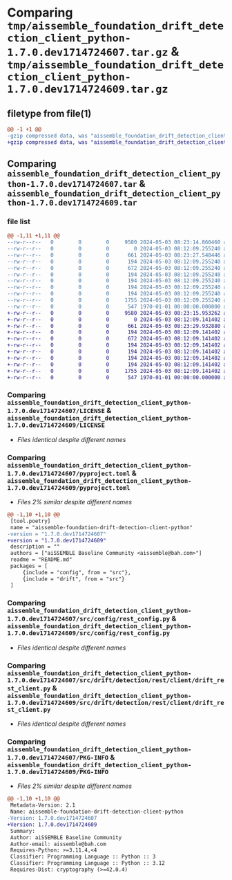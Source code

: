 # Comparing `tmp/aissemble_foundation_drift_detection_client_python-1.7.0.dev1714724607.tar.gz` & `tmp/aissemble_foundation_drift_detection_client_python-1.7.0.dev1714724609.tar.gz`

## filetype from file(1)

```diff
@@ -1 +1 @@
-gzip compressed data, was "aissemble_foundation_drift_detection_client_python-1.7.0.dev1714724607.tar", max compression
+gzip compressed data, was "aissemble_foundation_drift_detection_client_python-1.7.0.dev1714724609.tar", max compression
```

## Comparing `aissemble_foundation_drift_detection_client_python-1.7.0.dev1714724607.tar` & `aissemble_foundation_drift_detection_client_python-1.7.0.dev1714724609.tar`

### file list

```diff
@@ -1,11 +1,11 @@
--rw-r--r--   0        0        0     9580 2024-05-03 08:23:14.860460 aissemble_foundation_drift_detection_client_python-1.7.0.dev1714724607/LICENSE
--rw-r--r--   0        0        0        0 2024-05-03 08:12:09.255240 aissemble_foundation_drift_detection_client_python-1.7.0.dev1714724607/README.md
--rw-r--r--   0        0        0      661 2024-05-03 08:23:27.548446 aissemble_foundation_drift_detection_client_python-1.7.0.dev1714724607/pyproject.toml
--rw-r--r--   0        0        0      194 2024-05-03 08:12:09.255240 aissemble_foundation_drift_detection_client_python-1.7.0.dev1714724607/src/config/__init__.py
--rw-r--r--   0        0        0      672 2024-05-03 08:12:09.255240 aissemble_foundation_drift_detection_client_python-1.7.0.dev1714724607/src/config/rest_config.py
--rw-r--r--   0        0        0      194 2024-05-03 08:12:09.255240 aissemble_foundation_drift_detection_client_python-1.7.0.dev1714724607/src/drift/__init__.py
--rw-r--r--   0        0        0      194 2024-05-03 08:12:09.255240 aissemble_foundation_drift_detection_client_python-1.7.0.dev1714724607/src/drift/detection/__init__.py
--rw-r--r--   0        0        0      194 2024-05-03 08:12:09.255240 aissemble_foundation_drift_detection_client_python-1.7.0.dev1714724607/src/drift/detection/rest/__init__.py
--rw-r--r--   0        0        0      194 2024-05-03 08:12:09.255240 aissemble_foundation_drift_detection_client_python-1.7.0.dev1714724607/src/drift/detection/rest/client/__init__.py
--rw-r--r--   0        0        0     1755 2024-05-03 08:12:09.255240 aissemble_foundation_drift_detection_client_python-1.7.0.dev1714724607/src/drift/detection/rest/client/drift_rest_client.py
--rw-r--r--   0        0        0      547 1970-01-01 00:00:00.000000 aissemble_foundation_drift_detection_client_python-1.7.0.dev1714724607/PKG-INFO
+-rw-r--r--   0        0        0     9580 2024-05-03 08:23:15.953262 aissemble_foundation_drift_detection_client_python-1.7.0.dev1714724609/LICENSE
+-rw-r--r--   0        0        0        0 2024-05-03 08:12:09.141402 aissemble_foundation_drift_detection_client_python-1.7.0.dev1714724609/README.md
+-rw-r--r--   0        0        0      661 2024-05-03 08:23:29.932880 aissemble_foundation_drift_detection_client_python-1.7.0.dev1714724609/pyproject.toml
+-rw-r--r--   0        0        0      194 2024-05-03 08:12:09.141402 aissemble_foundation_drift_detection_client_python-1.7.0.dev1714724609/src/config/__init__.py
+-rw-r--r--   0        0        0      672 2024-05-03 08:12:09.141402 aissemble_foundation_drift_detection_client_python-1.7.0.dev1714724609/src/config/rest_config.py
+-rw-r--r--   0        0        0      194 2024-05-03 08:12:09.141402 aissemble_foundation_drift_detection_client_python-1.7.0.dev1714724609/src/drift/__init__.py
+-rw-r--r--   0        0        0      194 2024-05-03 08:12:09.141402 aissemble_foundation_drift_detection_client_python-1.7.0.dev1714724609/src/drift/detection/__init__.py
+-rw-r--r--   0        0        0      194 2024-05-03 08:12:09.141402 aissemble_foundation_drift_detection_client_python-1.7.0.dev1714724609/src/drift/detection/rest/__init__.py
+-rw-r--r--   0        0        0      194 2024-05-03 08:12:09.141402 aissemble_foundation_drift_detection_client_python-1.7.0.dev1714724609/src/drift/detection/rest/client/__init__.py
+-rw-r--r--   0        0        0     1755 2024-05-03 08:12:09.141402 aissemble_foundation_drift_detection_client_python-1.7.0.dev1714724609/src/drift/detection/rest/client/drift_rest_client.py
+-rw-r--r--   0        0        0      547 1970-01-01 00:00:00.000000 aissemble_foundation_drift_detection_client_python-1.7.0.dev1714724609/PKG-INFO
```

### Comparing `aissemble_foundation_drift_detection_client_python-1.7.0.dev1714724607/LICENSE` & `aissemble_foundation_drift_detection_client_python-1.7.0.dev1714724609/LICENSE`

 * *Files identical despite different names*

### Comparing `aissemble_foundation_drift_detection_client_python-1.7.0.dev1714724607/pyproject.toml` & `aissemble_foundation_drift_detection_client_python-1.7.0.dev1714724609/pyproject.toml`

 * *Files 2% similar despite different names*

```diff
@@ -1,10 +1,10 @@
 [tool.poetry]
 name = "aissemble-foundation-drift-detection-client-python"
-version = "1.7.0.dev1714724607"
+version = "1.7.0.dev1714724609"
 description = ""
 authors = ["aiSSEMBLE Baseline Community <aissemble@bah.com>"]
 readme = "README.md"
 packages = [
     {include = "config", from = "src"},
     {include = "drift", from = "src"}
 ]
```

### Comparing `aissemble_foundation_drift_detection_client_python-1.7.0.dev1714724607/src/config/rest_config.py` & `aissemble_foundation_drift_detection_client_python-1.7.0.dev1714724609/src/config/rest_config.py`

 * *Files identical despite different names*

### Comparing `aissemble_foundation_drift_detection_client_python-1.7.0.dev1714724607/src/drift/detection/rest/client/drift_rest_client.py` & `aissemble_foundation_drift_detection_client_python-1.7.0.dev1714724609/src/drift/detection/rest/client/drift_rest_client.py`

 * *Files identical despite different names*

### Comparing `aissemble_foundation_drift_detection_client_python-1.7.0.dev1714724607/PKG-INFO` & `aissemble_foundation_drift_detection_client_python-1.7.0.dev1714724609/PKG-INFO`

 * *Files 2% similar despite different names*

```diff
@@ -1,10 +1,10 @@
 Metadata-Version: 2.1
 Name: aissemble-foundation-drift-detection-client-python
-Version: 1.7.0.dev1714724607
+Version: 1.7.0.dev1714724609
 Summary: 
 Author: aiSSEMBLE Baseline Community
 Author-email: aissemble@bah.com
 Requires-Python: >=3.11.4,<4
 Classifier: Programming Language :: Python :: 3
 Classifier: Programming Language :: Python :: 3.12
 Requires-Dist: cryptography (>=42.0.4)
```

